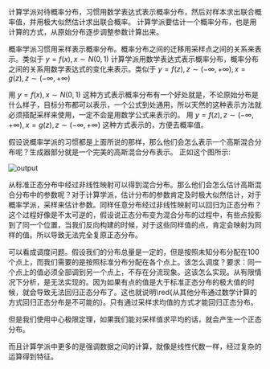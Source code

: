 计算学派对待概率分布，习惯用数学表达式表示概率分布，然后对样本求出联合概率值，并用极大似然估计求出联合概率。
计算学派要估计一个概率分布，也是用计算的方式，从原始分布逐步调整参数计算出来。

概率学派习惯用采样表示概率分布。概率分布之间的迁移用采样点之间的关系来表示。类似于 $y=f(x),x\sim N(0,1)$
计算学派用数学表达式表示概率分布，概率分布之间的关系用数学表达式的变化来表示。类似于 $y=f(z),z\sim (-\infty,+\infty),x=g(z),z\sim (-\infty,+\infty)$

用 $y=f(x),x\sim N(0,1)$ 这种方式表示概率分布有一个好处就是，不论原始分布是什么样子，目标分布都可以表示，一个公式到处通用，所以天然的这种表示方法就必须搭配采样来使用，一定不会是用数学公式来表示的。 用 $y=f(z),z\sim (-\infty,+\infty),x=g(z),z\sim (-\infty,+\infty)$ 这种方式表示的，方便去概率值。

假设说概率学派的习惯都是上面所说的那样，那么他们会怎么表示一个高斯混合分布呢？生成器部分就是一个完美的高斯混合分布表示。
正如这个图所示:

![output](https://github.com/xmu-hph/note/assets/155121366/3b46a049-09cb-4759-8b08-13ed888763cd)

从标准正态分布中经过非线性映射可以得到混合分布。那么他们会怎么估计高斯混合分布中的参数呢？对于计算学派，估计分布的参数肯定及时极大似然估计，对于概率学派，采样来估计参数。同样任意分布经过非线性映射可以回归为正态分布？这个过程好像是不太可逆的，假设说正态分布变为混合分布的过程中，有些点投影到了同一个位置，当我们反向构建的时候，对于这些同样值的点，肯定会映射为同样的值。所以导致无法完全复原正态分布。

可以看成调度问题。假设我们的分布总量是一定的，但是按照未知分布分配在100个点上，而我们需要的是按照标准分布分配在各个点上。该怎么调度？要求：同一个点上的值必须全部调到另一个点上，不存在分流现象。这该怎么实现。从有限情况下分析，是无法实现的。因为如果有点的值是大于标准正态分布的极大值的时候，就会导致无法回归正态分布了。这也就说明\red{从其他分布通过数学计算的方式回归正态分布是不可能的}。只有通过采样求均值的方式才能回归正态分布。

但是我们使用中心极限定理，如果我们能对采样值求平均的话，就会产生一个正态分布。


而且计算学派中更多的是强调数据之间的计算，就像是线性代数一样，经过复杂的运算得到特征。






